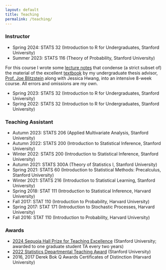 ```yaml
---
layout: default
title: Teaching
permalink: /teaching/
---
```


### Instructor
- Spring 2024: STATS 32 (Introduction to R for Undergraduates, Stanford University)
- Summer 2023: STATS 116 (Theory of Probability, Stanford University)

For this course I wrote some [lecture notes](https://hli90722.github.io/pdfs/STATS_116_NOTES.pdf) that condense (a strict subset of) the material of the excellent [textbook](https://drive.google.com/file/d/1VmkAAGOYCTORq1wxSQqy255qLJjTNvBI/edit) by my undergraduate thesis advisor, [Prof. Joe Blitzstein](https://statistics.fas.harvard.edu/people/joseph-k-blitzstein) along with Jessica Hwang, into an intensive 8-week course. All errors and omissions are my own.

- Spring 2023: STATS 32 (Introduction to R for Undergraduates, Stanford University)
- Spring 2022: STATS 32 (Introduction to R for Undergraduates, Stanford University)

### Teaching Assistant
- Autumn 2023: STATS 206 (Applied Multivariate Analysis, Stanford University)
- Autumn 2022: STATS 200 (Introduction to Statistical Inference, Stanford University)
- Winter 2022: STATS 200 (Introduction to Statistical Inference, Stanford University)
- Autumn 2021: STATS 300A (Theory of Statistics I, Stanford University)
- Spring 2021: STATS 60 (Introduction to Statistical Methods: Precalculus, Stanford University)
- Winter 2021: STATS 216 (Introduction to Statistical Learning, Stanford University)
- Spring 2018: STAT 111 (Introduction to Statistical Inference, Harvard University)
- Fall 2017: STAT 110 (Introduction to Probability, Harvard University)
- Spring 2017: STAT 171 (Introduction to Stochastic Processes, Harvard University)
- Fall 2016: STAT 110 (Introduction to Probability, Harvard University)

### Awards
- [2024 Sequoia Hall Prize for Teaching Excellence](https://statistics.stanford.edu/news/2024-statistics-teaching-assistant-awards) (Stanford University; awarded to one graduate student TA every two years)
- [2022 Statistics Departmental Teaching Award](https://statistics.stanford.edu/news/2022-statistics-teaching-assistant-awards) (Stanford University)
- 2016, 2017 Derek Bok Q Awards Certificates of Distinction (Harvard University)










